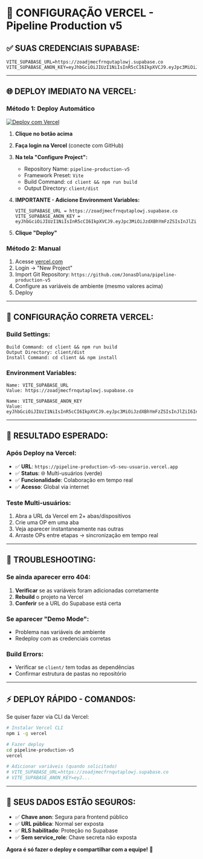 # 🚀 CONFIGURAÇÃO VERCEL - Pipeline Production v5

## ✅ **SUAS CREDENCIAIS SUPABASE:**
```
VITE_SUPABASE_URL=https://zoadjmecfrnqutaplowj.supabase.co
VITE_SUPABASE_ANON_KEY=eyJhbGciOiJIUzI1NiIsInR5cCI6IkpXVCJ9.eyJpc3MiOiJzdXBhYmFzZSIsInJlZiI6InpvYWRqbWVjZnJucXV0YXBsb3dqIiwicm9sZSI6ImFub24iLCJpYXQiOjE3NjE5MTIyNzksImV4cCI6MjA3NzQ4ODI3OX0.qngho4OVH2I3_kSwk3OiNWyA3Z9cJ1VFkZuX5Sc1xbU
```

---

## 🌐 **DEPLOY IMEDIATO NA VERCEL:**

### **Método 1: Deploy Automático**
[![Deploy com Vercel](https://vercel.com/button)](https://vercel.com/new/clone?repository-url=https://github.com/JonasDluna/pipeline-production-v5)

1. **Clique no botão acima**
2. **Faça login na Vercel** (conecte com GitHub)
3. **Na tela "Configure Project":**
   - Repository Name: `pipeline-production-v5`
   - Framework Preset: `Vite`
   - Build Command: `cd client && npm run build`
   - Output Directory: `client/dist`

4. **IMPORTANTE - Adicione Environment Variables:**
   ```
   VITE_SUPABASE_URL = https://zoadjmecfrnqutaplowj.supabase.co
   VITE_SUPABASE_ANON_KEY = eyJhbGciOiJIUzI1NiIsInR5cCI6IkpXVCJ9.eyJpc3MiOiJzdXBhYmFzZSIsInJlZiI6InpvYWRqbWVjZnJucXV0YXBsb3dqIiwicm9sZSI6ImFub24iLCJpYXQiOjE3NjE5MTIyNzksImV4cCI6MjA3NzQ4ODI3OX0.qngho4OVH2I3_kSwk3OiNWyA3Z9cJ1VFkZuX5Sc1xbU
   ```

5. **Clique "Deploy"**

### **Método 2: Manual**
1. Acesse [vercel.com](https://vercel.com)
2. Login → "New Project"
3. Import Git Repository: `https://github.com/JonasDluna/pipeline-production-v5`
4. Configure as variáveis de ambiente (mesmo valores acima)
5. Deploy

---

## 🔧 **CONFIGURAÇÃO CORRETA VERCEL:**

### **Build Settings:**
```
Build Command: cd client && npm run build
Output Directory: client/dist
Install Command: cd client && npm install
```

### **Environment Variables:**
```
Name: VITE_SUPABASE_URL
Value: https://zoadjmecfrnqutaplowj.supabase.co

Name: VITE_SUPABASE_ANON_KEY  
Value: eyJhbGciOiJIUzI1NiIsInR5cCI6IkpXVCJ9.eyJpc3MiOiJzdXBhYmFzZSIsInJlZiI6InpvYWRqbWVjZnJucXV0YXBsb3dqIiwicm9sZSI6ImFub24iLCJpYXQiOjE3NjE5MTIyNzksImV4cCI6MjA3NzQ4ODI3OX0.qngho4OVH2I3_kSwk3OiNWyA3Z9cJ1VFkZuX5Sc1xbU
```

---

## 🎯 **RESULTADO ESPERADO:**

### **Após Deploy na Vercel:**
- ✅ **URL**: `https://pipeline-production-v5-seu-usuario.vercel.app`
- ✅ **Status**: 🌐 Multi-usuários (verde)
- ✅ **Funcionalidade**: Colaboração em tempo real
- ✅ **Acesso**: Global via internet

### **Teste Multi-usuários:**
1. Abra a URL da Vercel em 2+ abas/dispositivos
2. Crie uma OP em uma aba
3. Veja aparecer instantaneamente nas outras
4. Arraste OPs entre etapas → sincronização em tempo real

---

## 🚨 **TROUBLESHOOTING:**

### **Se ainda aparecer erro 404:**
1. **Verificar** se as variáveis foram adicionadas corretamente
2. **Rebuild** o projeto na Vercel
3. **Conferir** se a URL do Supabase está certa

### **Se aparecer "Demo Mode":**
- Problema nas variáveis de ambiente
- Redeploy com as credenciais corretas

### **Build Errors:**
- Verificar se `client/` tem todas as dependências
- Confirmar estrutura de pastas no repositório

---

## ⚡ **DEPLOY RÁPIDO - COMANDOS:**

Se quiser fazer via CLI da Vercel:

```bash
# Instalar Vercel CLI
npm i -g vercel

# Fazer deploy
cd pipeline-production-v5
vercel

# Adicionar variáveis (quando solicitado)
# VITE_SUPABASE_URL=https://zoadjmecfrnqutaplowj.supabase.co
# VITE_SUPABASE_ANON_KEY=eyJ...
```

---

## 🎉 **SEUS DADOS ESTÃO SEGUROS:**

- ✅ **Chave anon**: Segura para frontend público
- ✅ **URL pública**: Normal ser exposta
- ✅ **RLS habilitado**: Proteção no Supabase
- ✅ **Sem service_role**: Chave secreta não exposta

**Agora é só fazer o deploy e compartilhar com a equipe!** 🚀
